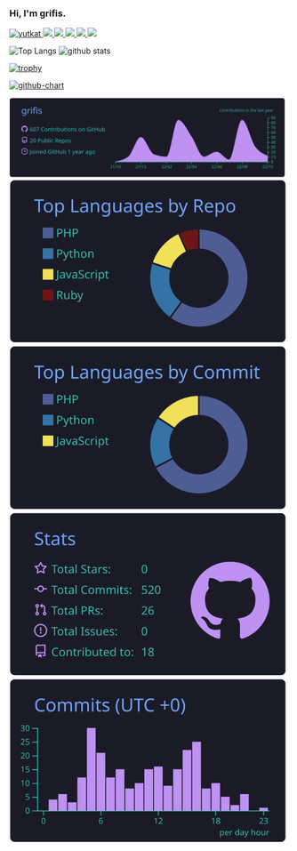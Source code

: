### Hi, I'm grifis.

<p align="left">
  <a href="https://github.com/grifis/grifis/">
    <img src="https://komarev.com/ghpvc/?username=grifis" alt="yutkat" />
  </a>
  <a href="http://twitter.com/grifis_it">
    <img height="20" src="https://img.shields.io/twitter/follow/grifis?label=Twitter&logo=twitter&style=flat" />
  </a>
  <a href="https://github.com/grifis">
    <img height="20" src="https://img.shields.io/github/followers/grifis?label=follow&logo=github&style=flat" />
  </a>
  <a href="https://stackoverflow.com/users/5720201/grifis">
    <img height="20" src="https://img.shields.io/stackexchange/stackoverflow/r/5720201?label=StackOverflow&logo=stack-overflow&style=flat" />
  </a>
  <a href="http://qiita.com/grim">
    <img height="20" src="https://qiita-badge.apiapi.app/s/grim/posts.svg" />
  </a>
  <//qiita.com/grim">
    <img height="20" src="https://qiita-badge.apiapi.app/s/grim/contributions.svg" />
  </a>
</p>

<p align="left"> 
  <img alt="Top Langs" height="150px" src="https://github-readme-stats.vercel.app/api/top-langs/?username=grifis&layout=compact&show_icons=true&theme=onedark" />
  <img alt="github stats" height="150px" src="https://github-readme-stats.vercel.app/api?username=grifis&theme=onedark&show_icons=ture" />
</p>

[![trophy](https://github-profile-trophy.vercel.app/?username=grifis&theme=onedark&column=8
)](https://github.com/ryo-ma/github-profile-trophy)

[![github-chart](https://github-chart.vercel.app/api?user=grifis)](https://github.com/grifis/github-chart)
  
[![](https://raw.githubusercontent.com/grifis/grifis/main/profile-summary-card-output/tokyonight/0-profile-details.svg)](https://github.com/vn7n24fzkq/github-profile-summary-cards)
[![](https://raw.githubusercontent.com/grifis/grifis/main/profile-summary-card-output/tokyonight/1-repos-per-language.svg)](https://github.com/vn7n24fzkq/github-profile-summary-cards) [![](https://raw.githubusercontent.com/grifis/grifis/main/profile-summary-card-output/tokyonight/2-most-commit-language.svg)](https://github.com/vn7n24fzkq/github-profile-summary-cards)
[![](https://raw.githubusercontent.com/grifis/grifis/main/profile-summary-card-output/tokyonight/3-stats.svg)](https://github.com/vn7n24fzkq/github-profile-summary-cards) [![](https://raw.githubusercontent.com/grifis/grifis/main/profile-summary-card-output/tokyonight/4-productive-time.svg)](https://github.com/vn7n24fzkq/github-profile-summary-cards)

<!--
**grifis/grifis** is a ✨ _special_ ✨ repository because its `README.md` (this file) appears on your GitHub profile.

Here are some ideas to get you started:

- 🔭 I’m currently working on ...
- 🌱 I’m currently learning ...
- 👯 I’m looking to collaborate on ...
- 🤔 I’m looking for help with ...
- 💬 Ask me about ...
- 📫 How to reach me: ...
- 😄 Pronouns: ...
- ⚡ Fun fact: ...
-->
